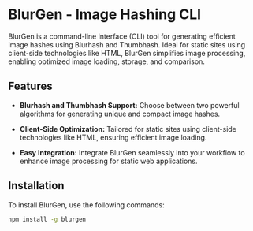 # BlurGen - Image Hashing CLI

BlurGen is a command-line interface (CLI) tool for generating efficient image hashes using Blurhash and Thumbhash. Ideal for static sites using client-side technologies like HTML, BlurGen simplifies image processing, enabling optimized image loading, storage, and comparison.

## Features

- **Blurhash and Thumbhash Support:** Choose between two powerful algorithms for generating unique and compact image hashes.
  
- **Client-Side Optimization:** Tailored for static sites using client-side technologies like HTML, ensuring efficient image loading.

- **Easy Integration:** Integrate BlurGen seamlessly into your workflow to enhance image processing for static web applications.

## Installation

To install BlurGen, use the following commands:


```bash
npm install -g blurgen
